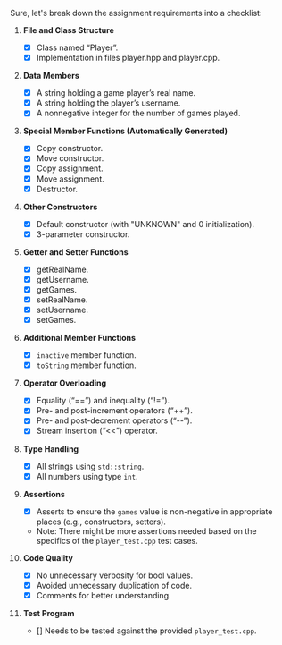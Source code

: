 Sure, let's break down the assignment requirements into a checklist:

1. **File and Class Structure**
    - [x] Class named “Player”.
    - [x] Implementation in files player.hpp and player.cpp.

2. **Data Members**
    - [x] A string holding a game player’s real name.
    - [x] A string holding the player’s username.
    - [x] A nonnegative integer for the number of games played.

3. **Special Member Functions (Automatically Generated)**
    - [x] Copy constructor.
    - [x] Move constructor.
    - [x] Copy assignment.
    - [x] Move assignment.
    - [x] Destructor.

4. **Other Constructors**
    - [x] Default constructor (with "UNKNOWN" and 0 initialization).
    - [x] 3-parameter constructor.

5. **Getter and Setter Functions**
    - [x] getRealName.
    - [x] getUsername.
    - [x] getGames.
    - [x] setRealName.
    - [x] setUsername.
    - [x] setGames.

6. **Additional Member Functions**
    - [x] `inactive` member function.
    - [x] `toString` member function.

7. **Operator Overloading**
    - [x] Equality (“==”) and inequality (“!=”).
    - [x] Pre- and post-increment operators (“++”).
    - [x] Pre- and post-decrement operators (“--”).
    - [x] Stream insertion (“<<”) operator.

8. **Type Handling**
    - [x] All strings using `std::string`.
    - [x] All numbers using type `int`.

9. **Assertions**
    - [x] Asserts to ensure the `games` value is non-negative in appropriate places (e.g., constructors, setters).
    - Note: There might be more assertions needed based on the specifics of the `player_test.cpp` test cases. 

10. **Code Quality**
    - [x] No unnecessary verbosity for bool values.
    - [x] Avoided unnecessary duplication of code.
    - [x] Comments for better understanding.

11. **Test Program**
    - [] Needs to be tested against the provided `player_test.cpp`. 

